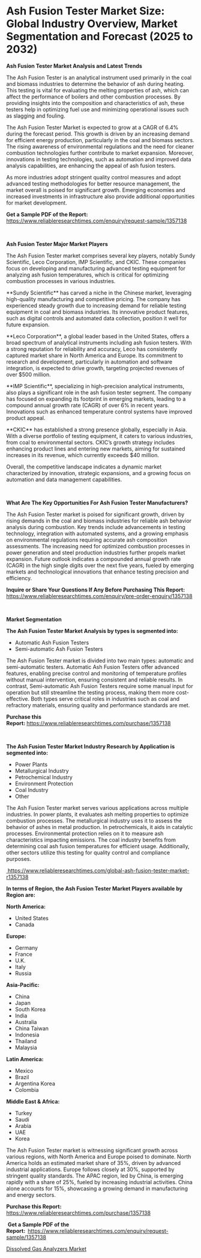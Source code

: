 <p><h1>Ash Fusion Tester Market Size: Global Industry Overview, Market Segmentation and Forecast (2025 to 2032)</h1></p><p><strong>Ash Fusion Tester Market Analysis and Latest Trends</strong></p>
<p><p>The Ash Fusion Tester is an analytical instrument used primarily in the coal and biomass industries to determine the behavior of ash during heating. This testing is vital for evaluating the melting properties of ash, which can affect the performance of boilers and other combustion processes. By providing insights into the composition and characteristics of ash, these testers help in optimizing fuel use and minimizing operational issues such as slagging and fouling.</p><p>The Ash Fusion Tester Market is expected to grow at a CAGR of 6.4% during the forecast period. This growth is driven by an increasing demand for efficient energy production, particularly in the coal and biomass sectors. The rising awareness of environmental regulations and the need for cleaner combustion technologies further contribute to market expansion. Moreover, innovations in testing technologies, such as automation and improved data analysis capabilities, are enhancing the appeal of ash fusion testers.</p><p>As more industries adopt stringent quality control measures and adopt advanced testing methodologies for better resource management, the market overall is poised for significant growth. Emerging economies and increased investments in infrastructure also provide additional opportunities for market development.</p></p>
<p><strong>Get a Sample PDF of the Report:&nbsp;</strong> <a href="https://www.reliableresearchtimes.com/enquiry/request-sample/1357138?utm_campaign=2096&utm_medium=2&utm_source=Github&utm_content=ia&utm_term=16022025&utm_id=ash-fusion-tester">https://www.reliableresearchtimes.com/enquiry/request-sample/1357138</a></p>
<p>&nbsp;</p>
<p><strong>Ash Fusion Tester Major Market Players</strong></p>
<p><p>The Ash Fusion Tester market comprises several key players, notably Sundy Scientific, Leco Corporation, IMP Scientific, and CKIC. These companies focus on developing and manufacturing advanced testing equipment for analyzing ash fusion temperatures, which is critical for optimizing combustion processes in various industries.</p><p>**Sundy Scientific** has carved a niche in the Chinese market, leveraging high-quality manufacturing and competitive pricing. The company has experienced steady growth due to increasing demand for reliable testing equipment in coal and biomass industries. Its innovative product features, such as digital controls and automated data collection, position it well for future expansion.</p><p>**Leco Corporation**, a global leader based in the United States, offers a broad spectrum of analytical instruments including ash fusion testers. With a strong reputation for reliability and accuracy, Leco has consistently captured market share in North America and Europe. Its commitment to research and development, particularly in automation and software integration, is expected to drive growth, targeting projected revenues of over $500 million.</p><p>**IMP Scientific**, specializing in high-precision analytical instruments, also plays a significant role in the ash fusion tester segment. The company has focused on expanding its footprint in emerging markets, leading to a compound annual growth rate (CAGR) of over 6% in recent years. Innovations such as enhanced temperature control systems have improved product appeal.</p><p>**CKIC** has established a strong presence globally, especially in Asia. With a diverse portfolio of testing equipment, it caters to various industries, from coal to environmental sectors. CKIC’s growth strategy includes enhancing product lines and entering new markets, aiming for sustained increases in its revenue, which currently exceeds $40 million.</p><p>Overall, the competitive landscape indicates a dynamic market characterized by innovation, strategic expansions, and a growing focus on automation and data management capabilities.</p></p>
<p>&nbsp;</p>
<p><strong>What Are The Key Opportunities For Ash Fusion Tester Manufacturers?</strong></p>
<p><p>The Ash Fusion Tester market is poised for significant growth, driven by rising demands in the coal and biomass industries for reliable ash behavior analysis during combustion. Key trends include advancements in testing technology, integration with automated systems, and a growing emphasis on environmental regulations requiring accurate ash composition assessments. The increasing need for optimized combustion processes in power generation and steel production industries further propels market expansion. Future outlook indicates a compounded annual growth rate (CAGR) in the high single digits over the next five years, fueled by emerging markets and technological innovations that enhance testing precision and efficiency.</p></p>
<p><strong>Inquire or Share Your Questions If Any Before Purchasing This Report:</strong> <a href="https://www.reliableresearchtimes.com/enquiry/pre-order-enquiry/1357138?utm_campaign=2096&utm_medium=2&utm_source=Github&utm_content=ia&utm_term=16022025&utm_id=ash-fusion-tester">https://www.reliableresearchtimes.com/enquiry/pre-order-enquiry/1357138</a></p>
<p>&nbsp;</p>
<p><strong>Market Segmentation</strong></p>
<p><strong>The Ash Fusion Tester Market Analysis by types is segmented into:</strong></p>
<p><ul><li>Automatic Ash Fusion Testers</li><li>Semi-automatic Ash Fusion Testers</li></ul></p>
<p><p>The Ash Fusion Tester market is divided into two main types: automatic and semi-automatic testers. Automatic Ash Fusion Testers offer advanced features, enabling precise control and monitoring of temperature profiles without manual intervention, ensuring consistent and reliable results. In contrast, Semi-automatic Ash Fusion Testers require some manual input for operation but still streamline the testing process, making them more cost-effective. Both types serve critical roles in industries such as coal and refractory materials, ensuring quality and performance standards are met.</p></p>
<p><strong>Purchase this Report:&nbsp;</strong><a href="https://www.reliableresearchtimes.com/purchase/1357138?utm_campaign=2096&utm_medium=2&utm_source=Github&utm_content=ia&utm_term=16022025&utm_id=ash-fusion-tester">https://www.reliableresearchtimes.com/purchase/1357138</a></p>
<p>&nbsp;</p>
<p><strong>The Ash Fusion Tester Market Industry Research by Application is segmented into:</strong></p>
<p><ul><li>Power Plants</li><li>Metallurgical Industry</li><li>Petrochemical Industry</li><li>Environment Protection</li><li>Coal Industry</li><li>Other</li></ul></p>
<p><p>The Ash Fusion Tester market serves various applications across multiple industries. In power plants, it evaluates ash melting properties to optimize combustion processes. The metallurgical industry uses it to assess the behavior of ashes in metal production. In petrochemicals, it aids in catalytic processes. Environmental protection relies on it to measure ash characteristics impacting emissions. The coal industry benefits from determining coal ash fusion temperatures for efficient usage. Additionally, other sectors utilize this testing for quality control and compliance purposes.</p></p>
<p><a href="https://www.reliableresearchtimes.com/global-ash-fusion-tester-market-r1357138?utm_campaign=2096&utm_medium=2&utm_source=Github&utm_content=ia&utm_term=16022025&utm_id=ash-fusion-tester">&nbsp;https://www.reliableresearchtimes.com/global-ash-fusion-tester-market-r1357138</a></p>
<p><strong>In terms of Region, the Ash Fusion Tester Market Players available by Region are:</strong></p>
<p>
    <p> <strong> North America: </strong>
        <ul>
            <li>United States</li>
            <li>Canada</li>
        </ul>
        </p> 
    <p> <strong> Europe: </strong>
        <ul>
            <li>Germany</li>
            <li>France</li>
            <li>U.K.</li>
            <li>Italy</li>
            <li>Russia</li>
        </ul>
        </p> 
    <p> <strong> Asia-Pacific: </strong>
        <ul>
            <li>China</li>
            <li>Japan</li>
            <li>South Korea</li>
            <li>India</li>
            <li>Australia</li>
            <li>China Taiwan</li>
            <li>Indonesia</li>
            <li>Thailand</li>
            <li>Malaysia</li>
        </ul>
        </p> 
    <p> <strong> Latin America: </strong>
        <ul>
            <li>Mexico</li>
            <li>Brazil</li>
            <li>Argentina Korea</li>
            <li>Colombia</li>
        </ul>
        </p> 
    <p> <strong> Middle East & Africa: </strong>
        <ul>
            <li>Turkey</li>
            <li>Saudi</li>
            <li>Arabia</li>
            <li>UAE</li>
            <li>Korea</li>
        </ul>
    </p>
    </p>
<p><p>The Ash Fusion Tester market is witnessing significant growth across various regions, with North America and Europe poised to dominate. North America holds an estimated market share of 35%, driven by advanced industrial applications. Europe follows closely at 30%, supported by stringent quality standards. The APAC region, led by China, is emerging rapidly with a share of 25%, fueled by increasing industrial activities. China alone accounts for 15%, showcasing a growing demand in manufacturing and energy sectors.</p></p>
<p><strong>Purchase this Report: </strong><a href="https://www.reliableresearchtimes.com/purchase/1357138?utm_campaign=2096&utm_medium=2&utm_source=Github&utm_content=ia&utm_term=16022025&utm_id=ash-fusion-tester">https://www.reliableresearchtimes.com/purchase/1357138</a></p>
<p>&nbsp;<strong>Get a Sample PDF of the Report:&nbsp;&nbsp;</strong><a href="https://www.reliableresearchtimes.com/enquiry/request-sample/1357138?utm_campaign=2096&utm_medium=2&utm_source=Github&utm_content=ia&utm_term=16022025&utm_id=ash-fusion-tester">https://www.reliableresearchtimes.com/enquiry/request-sample/1357138</a></p>
<p><strong></strong></p>
<p><p><a href="https://github.com/NarcisoFerry/Market-Research-Report-List-1/blob/main/dissolved-gas-analyzers-market.md?utm_campaign=2096&utm_medium=2&utm_source=Github&utm_content=ia&utm_term=16022025&utm_id=ash-fusion-tester">Dissolved Gas Analyzers Market</a></p></p>